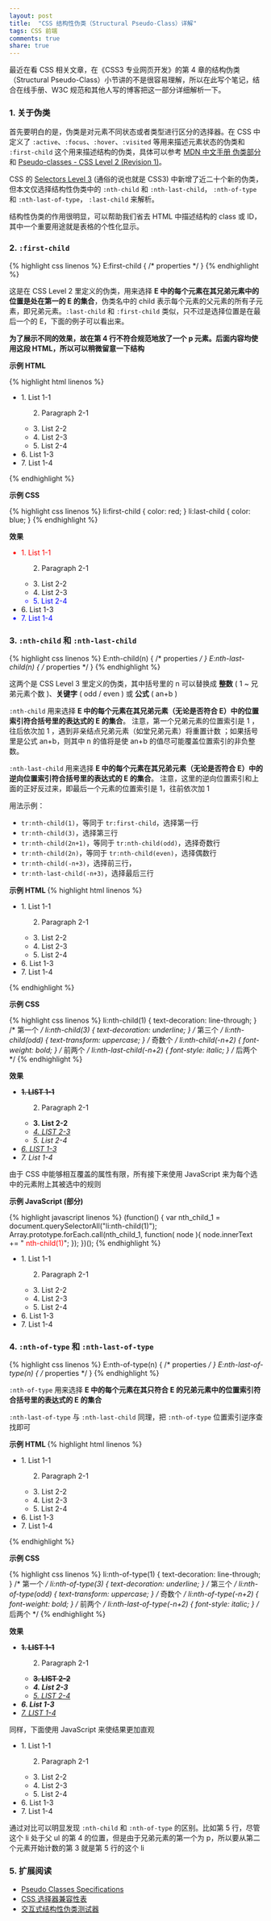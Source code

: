 ```yaml
---
layout: post
title:  "CSS 结构性伪类（Structural Pseudo-Class）详解"
tags: CSS 前端
comments: true
share: true
---
```


<p class="lead">最近在看 CSS 相关文章，在《CSS3 专业网页开发》的第 4 章的结构伪类（Structural Pseudo-Class）小节讲的不是很容易理解，所以在此写个笔记，结合在线手册、W3C 规范和其他人写的博客把这一部分详细解析一下。</p>

### 1. 关于伪类

首先要明白的是，伪类是对元素不同状态或者类型进行区分的选择器。在 CSS 中定义了 `:active`、`:focus`、`:hover`、`:visited` 等用来描述元素状态的伪类和 `:first-child` 这个用来描述结构的伪类，具体可以参考 [MDN 中文手册 伪类部分 ](https://developer.mozilla.org/zh-CN/docs/Web/CSS/Pseudo-classes) 和 [Pseudo-classes - CSS Level 2 (Revision 1)](https://www.w3.org/TR/CSS2/selector.html#pseudo-class-selectors)。

CSS 的 [Selectors Level 3](https://drafts.csswg.org/selectors-3/) (通俗的说也就是 CSS3) 中新增了近二十个新的伪类，但本文仅选择结构性伪类中的  `:nth-child` 和 `:nth-last-child`， `:nth-of-type` 和 `:nth-last-of-type`， `:last-child` 来解析。

结构性伪类的作用很明显，可以帮助我们省去 HTML 中描述结构的 class 或 ID，其中一个重要用途就是表格的个性化显示。

### 2. `:first-child`

{% highlight css linenos %}
E:first-child { /* properties */ }
{% endhighlight %}

这是在 CSS Level 2 里定义的伪类，用来选择 **E 中的每个元素在其兄弟元素中的位置是处在第一的 E 的集合**，伪类名中的 child 表示每个元素的父元素的所有子元素，即兄弟元素。`:last-child` 和 `:first-child` 类似，只不过是选择位置是在最后一个的 E，下面的例子可以看出来。

**为了展示不同的效果，故在第 4 行不符合规范地放了一个 p 元素。后面内容均使用这段 HTML，所以可以稍微留意一下结构**

**示例 HTML <i class="fa fa-caret-down"></i>**

{% highlight html linenos %}
<ul>
  <li>1. List 1-1</li>
  <ul>
    <p>2. Paragraph 2-1</p>
    <li>3. List 2-2</li>
    <li>4. List 2-3</li>
    <li>5. List 2-4</li>
  </ul>
  <li>6. List 1-3</li>
  <li>7. List 1-4</li>
</ul>
{% endhighlight %}

**示例 CSS <i class="fa fa-caret-down"></i>**

{% highlight css linenos %}
li:first-child { color: red; }
li:last-child { color: blue; }
{% endhighlight %}

**效果 <i class="fa fa-caret-down"></i>**

<style type="text/css">
#example-code-1 li:first-child { color: red; }
#example-code-1 li:last-child { color: blue; }
</style>
<div class="example-code" id="example-code-1">
  <ul>
    <li>1. List 1-1</li>
    <ul>
      <p>2. Paragraph 2-1</p>
      <li>3. List 2-2</li>
      <li>4. List 2-3</li>
      <li>5. List 2-4</li>
    </ul>
    <li>6. List 1-3</li>
    <li>7. List 1-4</li>
  </ul>
</div>

### 3. `:nth-child` 和 `:nth-last-child`

{% highlight css linenos %}
E:nth-child(n) { /* properties */ }
E:nth-last-child(n) { /* properties */ }
{% endhighlight %}

这两个是 CSS Level 3 里定义的伪类，其中括号里的 n 可以替换成 **整数** ( 1 ~ 兄弟元素个数 )、**关键字** ( odd / even ) 或 **公式** ( an+b )

`:nth-child` 用来选择 **E 中的每个元素在其兄弟元素（无论是否符合 E）中的位置索引符合括号里的表达式的 E 的集合**。<i class="fa fa-exclamation-triangle"></i> 注意，第一个兄弟元素的位置索引是 1 ，往后依次加 1 ，遇到非亲结点兄弟元素（如堂兄弟元素）将重置计数 ；如果括号里是公式 an+b，则其中 n 的值将是使 an+b 的值尽可能覆盖位置索引的非负整数。

`:nth-last-child` 用来选择 **E 中的每个元素在其兄弟元素（无论是否符合 E）中的逆向位置索引符合括号里的表达式的 E 的集合**。<i class="fa fa-exclamation-triangle"></i> 注意，这里的逆向位置索引和上面的正好反过来，即最后一个元素的位置索引是 1，往前依次加 1

用法示例：

- `tr:nth-child(1)`，等同于 `tr:first-child`，选择第一行
- `tr:nth-child(3)`，选择第三行
- `tr:nth-child(2n+1)`，等同于 `tr:nth-child(odd)`，选择奇数行
- `tr:nth-child(2n)`，等同于 `tr:nth-child(even)`，选择偶数行
- `tr:nth-child(-n+3)`，选择前三行，
- `tr:nth-last-child(-n+3)`，选择最后三行

**示例 HTML <i class="fa fa-caret-down"></i>**
{% highlight html linenos %}
<ul>
  <li>1. List 1-1</li>
  <ul>
    <p>2. Paragraph 2-1</p>
    <li>3. List 2-2</li>
    <li>4. List 2-3</li>
    <li>5. List 2-4</li>
  </ul>
  <li>6. List 1-3</li>
  <li>7. List 1-4</li>
</ul>
{% endhighlight %}

**示例 CSS <i class="fa fa-caret-down"></i>**

{% highlight css linenos %}
li:nth-child(1) { text-decoration: line-through; }  /* 第一个 */
li:nth-child(3) { text-decoration: underline; }     /* 第三个 */
li:nth-child(odd) { text-transform: uppercase; }    /* 奇数个 */
li:nth-child(-n+2) { font-weight: bold; }           /* 前两个 */
li:nth-last-child(-n+2) { font-style: italic; }     /* 后两个 */
{% endhighlight %}

**效果 <i class="fa fa-caret-down"></i>**

<style type="text/css">
#example-code-2 li:nth-child(1) { text-decoration: line-through; }
#example-code-2 li:nth-child(3) { text-decoration: underline; }
#example-code-2 li:nth-child(odd) { text-transform: uppercase; }
#example-code-2 li:nth-child(-n+2) { font-weight: bold; }
#example-code-2 li:nth-last-child(-n+2) { font-style: italic; }
</style>
<div class="example-code" id="example-code-2">
  <ul>
    <li>1. List 1-1</li>
    <ul>
      <p>2. Paragraph 2-1</p>
      <li>3. List 2-2</li>
      <li>4. List 2-3</li>
      <li>5. List 2-4</li>
    </ul>
    <li>6. List 1-3</li>
    <li>7. List 1-4</li>
  </ul>
</div>

由于 CSS 中能够相互覆盖的属性有限，所有接下来使用 JavaScript 来为每个选中的元素附上其被选中的规则

**示例 JavaScript (部分) <i class="fa fa-caret-down"></i>**

{% highlight javascript linenos %}
(function() {
  var nth_child_1 = document.querySelectorAll("li:nth-child(1)");
  Array.prototype.forEach.call(nth_child_1, function( node ){
    node.innerText += "<span style='color: red;'> nth-child(1)</span>";
  });
})();
{% endhighlight %}

<div class="example-code" id="example-code-3">
  <ul>
    <li>1. List 1-1</li>
    <ul>
      <p>2. Paragraph 2-1</p>
      <li>3. List 2-2</li>
      <li>4. List 2-3</li>
      <li>5. List 2-4</li>
    </ul>
    <li>6. List 1-3</li>
    <li>7. List 1-4</li>
  </ul>
</div>

<script type="text/javascript">
(function() {
  var nth_child_1 = document.querySelectorAll("#example-code-3 li:nth-child(1)");
  var nth_child_3 = document.querySelectorAll("#example-code-3 li:nth-child(3)");
  var nth_child_odd = document.querySelectorAll("#example-code-3 li:nth-child(odd)");
  var nth_child_n_2 = document.querySelectorAll("#example-code-3 li:nth-child(-n+2)");
  var nth_last_child_n_2 = document.querySelectorAll("#example-code-3 li:nth-last-child(-n+2)");
  Array.prototype.forEach.call(nth_child_1, function( node ){
    node.innerHTML += "<span style=\"color: red;\">\tnth-child(1)</span>";
  });
  Array.prototype.forEach.call(nth_child_3, function( node ){
    node.innerHTML += "<span style=\"color: maroon;\">\tnth-child(3)</span>";
  });
  Array.prototype.forEach.call(nth_child_odd, function( node ){
    node.innerHTML += "<span style=\"color: fuchsia;\">\tnth-child(odd)</span>";
  });
  Array.prototype.forEach.call(nth_child_n_2, function( node ){
    node.innerHTML += "<span style=\"color: olive;\">\tnth-child(-n+2)</span>";
  });
  Array.prototype.forEach.call(nth_last_child_n_2, function( node ){
    node.innerHTML += "<span style=\"color: teal;\">\tnth-last-child(-n+2)</span>";
  });
})();
</script>

### 4. `:nth-of-type` 和 `:nth-last-of-type`

{% highlight css linenos %}
E:nth-of-type(n) { /* properties */ }
E:nth-last-of-type(n) { /* properties */ }
{% endhighlight %}

`:nth-of-type` 用来选择 **E 中的每个元素在其只符合 E 的兄弟元素中的位置索引符合括号里的表达式的 E 的集合**

`:nth-last-of-type` 与 `:nth-last-child` 同理，把 `:nth-of-type` 位置索引逆序查找即可

**示例 HTML <i class="fa fa-caret-down"></i>**
{% highlight html linenos %}
<ul>
  <li>1. List 1-1</li>
  <ul>
    <p>2. Paragraph 2-1</p>
    <li>3. List 2-2</li>
    <li>4. List 2-3</li>
    <li>5. List 2-4</li>
  </ul>
  <li>6. List 1-3</li>
  <li>7. List 1-4</li>
</ul>
{% endhighlight %}

**示例 CSS <i class="fa fa-caret-down"></i>**

{% highlight css linenos %}
li:nth-of-type(1) { text-decoration: line-through; }  /* 第一个 */
li:nth-of-type(3) { text-decoration: underline; }     /* 第三个 */
li:nth-of-type(odd) { text-transform: uppercase; }    /* 奇数个 */
li:nth-of-type(-n+2) { font-weight: bold; }           /* 前两个 */
li:nth-last-of-type(-n+2) { font-style: italic; }     /* 后两个 */
{% endhighlight %}

**效果 <i class="fa fa-caret-down"></i>**

<style type="text/css">
#example-code-4 li:nth-of-type(1) { text-decoration: line-through; }
#example-code-4 li:nth-of-type(3) { text-decoration: underline; }
#example-code-4 li:nth-of-type(odd) { text-transform: uppercase; }
#example-code-4 li:nth-of-type(-n+2) { font-weight: bold; }
#example-code-4 li:nth-last-of-type(-n+2) { font-style: italic; }
</style>
<div class="example-code" id="example-code-4">
  <ul>
    <li>1. List 1-1</li>
    <ul>
      <p>2. Paragraph 2-1</p>
      <li>3. List 2-2</li>
      <li>4. List 2-3</li>
      <li>5. List 2-4</li>
    </ul>
    <li>6. List 1-3</li>
    <li>7. List 1-4</li>
  </ul>
</div>

同样，下面使用 JavaScript 来使结果更加直观

<div class="example-code" id="example-code-5">
  <ul>
    <li>1. List 1-1</li>
    <ul>
      <p>2. Paragraph 2-1</p>
      <li>3. List 2-2</li>
      <li>4. List 2-3</li>
      <li>5. List 2-4</li>
    </ul>
    <li>6. List 1-3</li>
    <li>7. List 1-4</li>
  </ul>
</div>

<script type="text/javascript">
(function() {
  var nth_of_type_1 = document.querySelectorAll("#example-code-5 li:nth-of-type(1)");
  var nth_of_type_3 = document.querySelectorAll("#example-code-5 li:nth-of-type(3)");
  var nth_of_type_odd = document.querySelectorAll("#example-code-5 li:nth-of-type(odd)");
  var nth_of_type_n_2 = document.querySelectorAll("#example-code-5 li:nth-of-type(-n+2)");
  var nth_last_of_type_n_2 = document.querySelectorAll("#example-code-5 li:nth-last-child(-n+2)");
  Array.prototype.forEach.call(nth_of_type_1, function( node ){
    node.innerHTML += "<span style=\"color: red;\">\tnth-of-type(1)</span>";
  });
  Array.prototype.forEach.call(nth_of_type_3, function( node ){
    node.innerHTML += "<span style=\"color: maroon;\">\tnth-of-type(3)</span>";
  });
  Array.prototype.forEach.call(nth_of_type_odd, function( node ){
    node.innerHTML += "<span style=\"color: fuchsia;\">\tnth-of-type(odd)</span>";
  });
  Array.prototype.forEach.call(nth_of_type_n_2, function( node ){
    node.innerHTML += "<span style=\"color: olive;\">\tnth-of-type(-n+2)</span>";
  });
  Array.prototype.forEach.call(nth_last_of_type_n_2, function( node ){
    node.innerHTML += "<span style=\"color: teal;\">\tnth-last-of-type(-n+2)</span>";
  });
})();
</script>

通过对比可以明显发现 `:nth-child` 和 `:nth-of-type` 的区别。比如第 5 行，尽管这个 li 处于父 ul 的第 4 的位置，但是由于兄弟元素的第一个为 p，所以要从第二个元素开始计数的第 3 就是第 5 行的这个 li

### 5. 扩展阅读

- [Pseudo Classes Specifications](https://developer.mozilla.org/en-US/docs/Web/CSS/Pseudo-classes)
- [CSS 选择器兼容性表](https://kimblim.dk/css-tests/selectors/)
- [交互式结构性伪类测试器](http://lea.verou.me/demos/nth.html)
